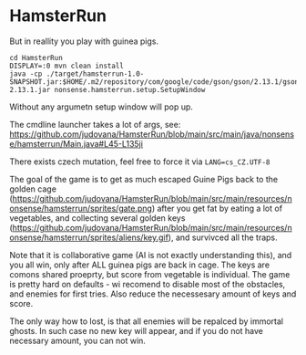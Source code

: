 # HamsterRun

But in reallity you play with guinea pigs.

```
cd HamsterRun
DISPLAY=:0 mvn clean install
java -cp ./target/hamsterrun-1.0-SNAPSHOT.jar:$HOME/.m2/repository/com/google/code/gson/gson/2.13.1/gson-2.13.1.jar nonsense.hamsterrun.setup.SetupWindow
```

Without any argumetn setup window will pop up.

The cmdline launcher takes a lot of args, see: https://github.com/judovana/HamsterRun/blob/main/src/main/java/nonsense/hamsterrun/Main.java#L45-L135ji

There exists czech mutation, feel free to force it via `LANG=cs_CZ.UTF-8`


The goal of the game is to get as much escaped Guine Pigs back to the golden cage (https://github.com/judovana/HamsterRun/blob/main/src/main/resources/nonsense/hamsterrun/sprites/gate.png) after you get fat by eating a lot of vegetables, and collecting several golden keys (https://github.com/judovana/HamsterRun/blob/main/src/main/resources/nonsense/hamsterrun/sprites/aliens/key.gif), and survivced all the traps.

Note that it is collaborative game (AI is not exactly understanding this), and you all win, only after ALL guinea pigs are back in cage. The keys are comons shared proeprty, but score from vegetable is individual.
The game is pretty hard on defaults - wi recomend to disable most of the obstacles, and enemies for first tries. Also reduce the necessesary amount of keys and score.

The only way how to lost, is that all enemies will be repalced by immortal ghosts. In such case no new key will appear, and if you do not have necessary amount, you can not win.
